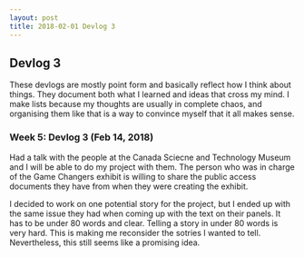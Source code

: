```yaml
---
layout: post
title: 2018-02-01 Devlog 3
---
```


## Devlog 3

These devlogs are mostly point form and basically reflect how I think about things. They document both what I learned and ideas that cross my mind. I make lists because my thoughts are usually in complete chaos, and organising them like that is a way to convince myself that it all makes sense.

### Week 5: Devlog 3 (Feb 14, 2018)

Had a talk with the people at the Canada Sciecne and Technology Museum and I will be able to do my project with them. The person who was in charge of the Game Changers exhibit is willing to share the public access documents they have from when they were creating the exhibit. 

I decided to work on one potential story for the project, but I ended up with the same issue they had when coming up with the text on their panels. It has to be under 80 words and clear. Telling a story in under 80 words is very hard. This is making me reconsider the sotries I wanted to tell. Nevertheless, this still seems like a promising idea.
